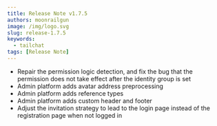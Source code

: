 ```yaml
---
title: Release Note v1.7.5
authors: moonrailgun
image: /img/logo.svg
slug: release-1.7.5
keywords:
  - tailchat
tags: [Release Note]
---
```


- Repair the permission logic detection, and fix the bug that the permission does not take effect after the identity group is set
- Admin platform adds avatar address preprocessing
- Admin platform adds reference types
- Admin platform adds custom header and footer
- Adjust the invitation strategy to lead to the login page instead of the registration page when not logged in
